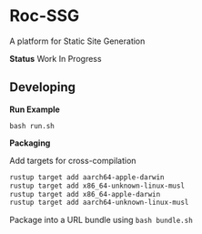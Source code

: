 # Roc-SSG 

A platform for Static Site Generation

**Status** Work In Progress

## Developing

**Run Example**

`bash run.sh`

**Packaging**

Add targets for cross-compilation

```sh
rustup target add aarch64-apple-darwin
rustup target add x86_64-unknown-linux-musl
rustup target add x86_64-apple-darwin
rustup target add aarch64-unknown-linux-musl
```

Package into a URL bundle using `bash bundle.sh`